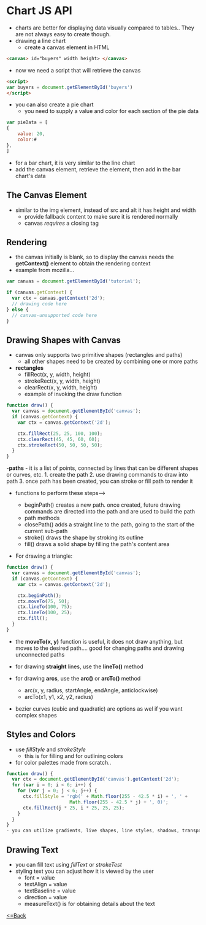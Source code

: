 # Chart JS API
- charts are better for displaying data visually compared to tables.. They are not always easy to create though.
- drawing a line chart
    - create a canvas element in HTML
```html
<canvas> id="buyers" width height> </canvas>

```
- now we need a script that will retrieve the canvas

```html
<script>
var buyers = document.getElementById('buyers')
</script>
```
- you can also create a pie chart
    - you need to supply a value and color for each section of the pie data 
```js
var pieData = [
{
    value: 20,
    color:#
},
]
```
- for a bar chart, it is very similar to the line chart
- add the canvas element, retrieve the element, then add in the bar chart's data

## The Canvas Element
- similar to the img element, instead of src and alt it has height and width
    - provide fallback content to make sure it is rendered normally
    - canvas *requires* a closing tag

## Rendering
- the canvas initially is blank, so to display the canvas needs the **getContext()** element to obtain the rendering context
- example from mozilla...

```js
var canvas = document.getElementById('tutorial');

if (canvas.getContext) {
  var ctx = canvas.getContext('2d');
  // drawing code here
} else {
  // canvas-unsupported code here
}
```

## Drawing Shapes with Canvas

- canvas only supports two primitive shapes (rectangles and paths)
    - all other shapes need to be created by combining one or more paths
- **rectangles**
    - fillRect(x, y, width, height)
    - strokeRect(x, y, width, height)
    - clearRect(x, y, width, height)
    - example of invoking the draw function
```js
function draw() {
  var canvas = document.getElementById('canvas');
  if (canvas.getContext) {
    var ctx = canvas.getContext('2d');

    ctx.fillRect(25, 25, 100, 100);
    ctx.clearRect(45, 45, 60, 60);
    ctx.strokeRect(50, 50, 50, 50);
  }
}

```

-**paths**
    - it is a list of points, connected by lines that can be different shapes or curves, etc.
    1. create the path
    2. use drawing commands to draw into path
    3. once path has been created, you can stroke or fill path to render it
- functions to perform these steps-->

    - beginPath() creates a new path. once created, future drawing commands are directed into the path and are used to build the path
    - path methods
    - closePath() adds a straight line to the path, going to the start of the current sub-path
    - stroke() draws the shape by stroking its outline
    - fill() draws a solid shape by filling the path's content area

- For drawing a triangle:

```js
function draw() {
  var canvas = document.getElementById('canvas');
  if (canvas.getContext) {
    var ctx = canvas.getContext('2d');

    ctx.beginPath();
    ctx.moveTo(75, 50);
    ctx.lineTo(100, 75);
    ctx.lineTo(100, 25);
    ctx.fill();
  }
}
```
- the **moveTo(x, y)** function is useful, it does not draw anything, but moves to the desired path.... good for changing paths and drawing unconnected paths

- for drawing **straight** lines, use the **lineTo()** method
- for drawing **arcs**, use the **arc()** or **arcTo()** method
    - arc(x, y, radius, startAngle, endAngle, anticlockwise)
    - arcTo(x1, y1, x2, y2, radius)
- bezier curves (cubic and quadratic) are options as wel if you want complex shapes

## Styles and Colors
- use *fillStyle* and *strokeStyle*
    - this is for filling and for outlining colors
- for color palettes made from scratch..

```js
function draw() {
  var ctx = document.getElementById('canvas').getContext('2d');
  for (var i = 0; i < 6; i++) {
    for (var j = 0; j < 6; j++) {
      ctx.fillStyle = 'rgb(' + Math.floor(255 - 42.5 * i) + ', ' +
                       Math.floor(255 - 42.5 * j) + ', 0)';
      ctx.fillRect(j * 25, i * 25, 25, 25);
    }
  }
}
- you can utilize gradients, live shapes, line styles, shadows, transparency

```
## Drawing Text
- you can fill text using *fillText* or *strokeTest* 
- styling text you can adjust how it is viewed by the user
    - font = value
    - textAlign = value
    - textBaseline = value
    - direction = value
    - measureText() is for obtaining details about the text





[<=Back](README.md)



